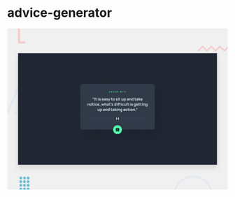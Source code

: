 # advice-generator

![screenshot](https://github.com/DorottyaB/advice-generator/blob/main/design/desktop-preview.jpg)
